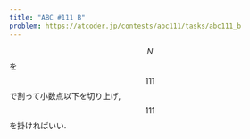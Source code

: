```yaml
---
title: "ABC #111 B"
problem: https://atcoder.jp/contests/abc111/tasks/abc111_b
---
```

$$ N $$ を $$ 111 $$ で割って小数点以下を切り上げ, $$ 111 $$ を掛ければいい.
